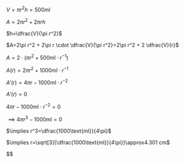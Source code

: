 $V=\pi r^2 h=500ml$

$A=2\pi r^2+2\pi rh$

$h=\dfrac{V}{\pi r^2}$

$A=2\pi r^2 + 2\pi r \cdot \dfrac{V}{\pi r^2}=2\pi r^2 + 2 \dfrac{V}{r}$

$A=2\cdot\left(\pi r^2 + 500\text{ml}\cdot r^{-1}\right)$

$A(r)=2\pi r^2 + 1000\text{ml}\cdot r^{-1}$

$A'(r)=4\pi r - 1000\text{ml}\cdot r^{-2}$

$A'(r)=0$

$4\pi r - 1000\text{ml}\cdot r^{-2}=0$

$\implies 4\pi r^3 - 1000\text{ml}=0$

$\implies r^3=\dfrac{1000\text{ml}}{4\pi}$

$\implies r=\sqrt[3]{\dfrac{1000\text{ml}}{4\pi}}\approx4.301 cm$

$$



